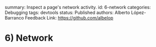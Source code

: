 summary: Inspect a page's network activity.
id: 6-network
categories: Debugging
tags: devtools
status: Published 
authors: Alberto López-Barranco
Feedback Link: https://github.com/albelop

# 6) Network
<!-- ------------------------ -->
